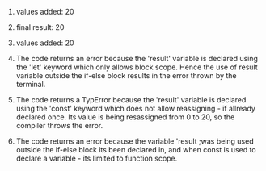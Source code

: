 1. values added:  20
2. final result:  20

3. values added: 20
4. The code returns an error because the 'result' variable is declared using the 'let' keyword which only allows block scope. Hence the use of result variable outside the if-else block results in the error thrown by the terminal. 

5. The code returns a TypError because the 'result' variable is declared using the 'const' keyword which does not allow reassigning - if allready declared once. Its value is being resassigned from 0 to 20, so the compiler throws the error.
6. The code returns an error because the variable 'result ;was being used outside the if-else block its been declared in, and when const is used to declare a variable - its limited to function scope. 

